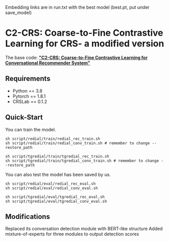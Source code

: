 Embedding links are in run.txt
with the best model (best.pt, put under save_model)

# C2-CRS: Coarse-to-Fine Contrastive Learning for CRS- a modified version
The base code: [**"C2-CRS: Coarse-to-Fine Contrastive Learning for Conversational Recommender System"**](https://arxiv.org/abs/2201.02732)


## Requirements
* Python == 3.8
* Pytorch == 1.8.1
* CRSLab == 0.1.2

## Quick-Start
You can train the model.
```
sh script/redial/train/redial_rec_train.sh
sh script/redial/train/redial_conv_train.sh # remember to change --restore_path

sh script/tgredial/train/tgredial_rec_train.sh
sh script/tgredial/train/tgredial_conv_train.sh # remember to change --restore_path
```

You can also test the model has been saved by us.
```
sh script/redial/eval/redial_rec_eval.sh
sh script/redial/eval/redial_conv_eval.sh

sh script/tgredial/eval/tgredial_rec_eval.sh
sh script/tgredial/eval/tgredial_conv_eval.sh
```

## Modifications
Replaced its conversation detection module with BERT-like structure
Added mixture-of-experts for three modules to output detection scores

